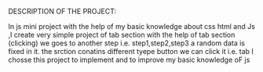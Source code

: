 DESCRIPTION  OF THE PROJECT:

In js mini project with the help of my basic knowledge about css html and Js ,I create very simple project of tab section
with the help of tab section (clicking) we goes to another step i.e. step1,step2,step3
a  random data is fixed in it. the srction conatins different tyepe button we can click it i.e. tab
I chosse this project to implement and  to improve  my basic knowledge oF js 
